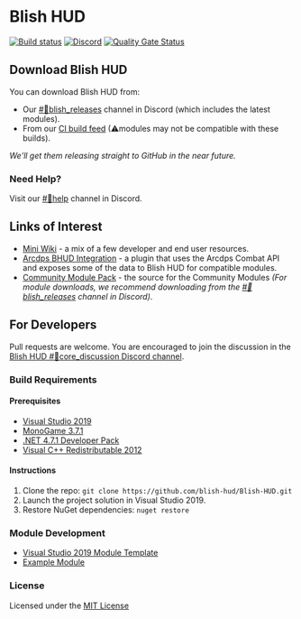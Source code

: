 ﻿# Blish HUD
[![Build status](https://ci.appveyor.com/api/projects/status/43fg2d3hy4jt5ip1?svg=true)](https://ci.appveyor.com/project/dlamkins/blish-hud)
[![Discord](https://img.shields.io/discord/531175899588984842.svg?logo=discord&logoColor=%237289DA)](https://discord.gg/FYKN3qh)
[![Quality Gate Status](https://sonarcloud.io/api/project_badges/measure?branch=dev&project=blish-hud_Blish-HUD&metric=alert_status)](https://sonarcloud.io/dashboard?id=blish-hud_Blish-HUD&branch=dev)


## Download Blish HUD

You can download Blish HUD from:
- Our [#💾blish_releases](https://discord.gg/2HKg78n) channel in Discord (which includes the latest modules).
- From our [CI build feed](https://ci.appveyor.com/project/dlamkins/blish-hud/branch/dev/artifacts) (⚠modules may not be compatible with these builds).

*We'll get them releasing straight to GitHub in the near future.*

### Need Help?

Visit our [#💢help](https://discord.gg/qJdUhdG) channel in Discord.

## Links of Interest

- [Mini Wiki](https://github.com/blish-hud/Blish-HUD/wiki) - a mix of a few developer and end user resources.
- [Arcdps BHUD Integration](https://github.com/blish-hud/arcdps-bhud) - a plugin that uses the Arcdps Combat API and exposes some of the data to Blish HUD for compatible modules.
- [Community Module Pack](https://github.com/blish-hud/Community-Module-Pack) - the source for the Community Modules 
*(For module downloads, we recommend downloading from the [#💾blish_releases](https://discord.gg/2HKg78n) channel in Discord)*.

## For Developers

Pull requests are welcome. You are encouraged to join the discussion in the [Blish HUD #🔨core_discussion Discord channel](https://discord.gg/nGbd3kU).

### Build Requirements

#### Prerequisites

- [Visual Studio 2019](https://visualstudio.microsoft.com/vs/)
- [MonoGame 3.7.1](http://community.monogame.net/t/monogame-3-7-1-release/11173)
- [.NET 4.7.1 Developer Pack](https://www.microsoft.com/en-us/download/details.aspx?id=56119)
- [Visual C++ Redistributable 2012](https://www.microsoft.com/en-us/download/details.aspx?id=30679)

#### Instructions

1.  Clone the repo: `git clone https://github.com/blish-hud/Blish-HUD.git`
2.  Launch the project solution in Visual Studio 2019.
3.  Restore NuGet dependencies: `nuget restore`

### Module Development

- [Visual Studio 2019 Module Template](https://github.com/blish-hud/Module-Template)
- [Example Module](https://github.com/blish-hud/Example-Blish-HUD-Module/blob/master/README.md)

### License

Licensed under the [MIT License](https://choosealicense.com/licenses/mit/)
